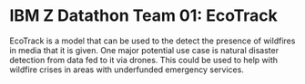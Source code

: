 # IBM Z Datathon Team 01: EcoTrack

EcoTrack is a model that can be used to the detect the presence of wildfires
in media that it is given. One major potential use case is natural disaster detection
from data fed to it via drones. This could be used to help with wildfire crises
in areas with underfunded emergency services.